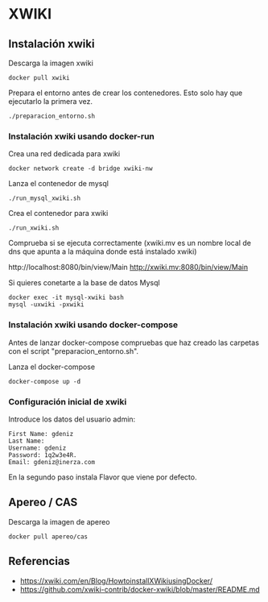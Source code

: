 # XWIKI

## Instalación xwiki

Descarga la imagen xwiki

```
docker pull xwiki
```

Prepara el entorno antes de crear los contenedores. Esto solo hay que ejecutarlo la primera vez.

```
./preparacion_entorno.sh
```

### Instalación xwiki usando docker-run

Crea una red dedicada para xwiki

```
docker network create -d bridge xwiki-nw
```

Lanza el contenedor de mysql

```
./run_mysql_xwiki.sh
```

Crea el contenedor para xwiki

```
./run_xwiki.sh
```

Comprueba si se ejecuta correctamente (xwiki.mv es un nombre local de dns que apunta a la máquina donde está instalado xwiki)

 http://localhost:8080/bin/view/Main
 http://xwiki.mv:8080/bin/view/Main


Si quieres conetarte a la base de datos Mysql

```
docker exec -it mysql-xwiki bash
mysql -uxwiki -pxwiki
```


### Instalación xwiki usando docker-compose

Antes de lanzar docker-compose compruebas que haz creado las carpetas con el script "preparacion_entorno.sh".

Lanza el docker-compose

```
docker-compose up -d
```

### Configuración inicial de xwiki

Introduce los datos del usuario admin:

```
First Name: gdeniz
Last Name:
Username: gdeniz
Password: 1q2w3e4R.
Email: gdeniz@inerza.com
```

En la segundo paso instala Flavor que viene por defecto.

## Apereo / CAS

Descarga la imagen de apereo

```
docker pull apereo/cas
```

## Referencias
- https://xwiki.com/en/Blog/HowtoinstallXWikiusingDocker/
- https://github.com/xwiki-contrib/docker-xwiki/blob/master/README.md



